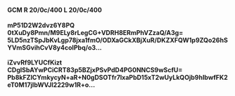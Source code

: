 #### GCM R 20/0c/400 L 20/0c/400
**mP51D2W2dvz6Y8PQ**<br/>**0tXuDy8Pmn/M9ELy8rLegCG+VDRH8ERmPhVZzaQ/A3g=**<br/>**5LD5nzTSpJbKvLgp78jxa1fmO/ODXaGCkXBjXuR/DKZXFQW1p9ZQo26hSYVmSGvihCvV8y4coIPbq/o3...**<br/><br/>
**iZvvRf9LYUCfKizt**<br/>**CDglSbAYwPCiCRT83p5BZjxPSvPdD4PG0NNCS9wScfU=**<br/>**Pb8kFZICYmkycyN+aR+N0gDSOTfr7lxaPbD15xT2wUyLkQOjb9hIbwfFK2eT0M17jIbWVJl2229w1R+o...**